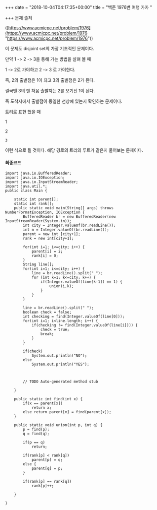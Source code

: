 +++
date = "2018-10-04T04:17:35+00:00"
title = "백준 1976번 여행 가자 "

+++
문제 출처

([https://www.acmicpc.net/problem/1976](https://www.acmicpc.net/problem/1976 "https://www.acmicpc.net/problem/1976"))

이 문제도 disjoint set의 가장 기초적인 문제이다.

만약 1 -> 2 -> 3을 통해 가는 방법을 살펴 볼 때

1 -> 2로 가야하고 2 -> 3 로 가야한다.

즉, 2의 출발점은 1이 되고 3의 출발점은 2가 된다.

결국엔 3의 맨 처음 출발지는 2를 오기전 1이 된다.

즉 도착지에서 출발점이 동일한 선상에 있는지 확인하는 문제이다.

트리로 표현 했을 때

1

   2

    3

이런 식으로 될 것이다. 해당 경로의 트리의 루트가 같은지 물어보는 문제이다.

#### 최종코드

    import java.io.BufferedReader;
    import java.io.IOException;
    import java.io.InputStreamReader;
    import java.util.*;
    public class Main {
    
    	static int parent[];
    	static int rank[];
    	public static void main(String[] args) throws NumberFormatException, IOException {
    		BufferedReader br = new BufferedReader(new InputStreamReader(System.in));
    		int city = Integer.valueOf(br.readLine());
    		int n = Integer.valueOf(br.readLine());
    		parent = new int [city+1];
    		rank = new int[city+1];
    		
    		for(int i=1; i<=city; i++) {
    			parent[i] = i;
    			rank[i] = 0;
    		}
    		String line[];
    		for(int i=1; i<=city; i++) {
    			line = br.readLine().split(" ");
    			for (int k=1; k<=city; k++) {
    				if(Integer.valueOf(line[k-1]) == 1) {
    					union(i,k);
    				}
    			}
    		}
    		
    		line = br.readLine().split(" ");
    		boolean check = false;
    		int checking = find(Integer.valueOf(line[0]));
    		for(int i=1; i<line.length; i++) {
    			if(checking != find(Integer.valueOf(line[i]))) {
    				check = true; 
    				break;
    			}
    		}
    		
    		if(check)
    			System.out.println("NO");
    		else
    			System.out.println("YES");
    		
    		
    		
    		// TODO Auto-generated method stub
    
    	}
    	
    	public static int find(int x) {
    		if(x == parent[x])
    			return x;
    		else return parent[x] = find(parent[x]);
    	}
    	
    	public static void union(int p, int q) {
    		p = find(p);
    		q = find(q);
    		
    		if(p == q)
    			return;
    		
    		if(rank[p] < rank[q])
    			parent[p] = q;
    		else {
    			parent[q] = p;
    		}
    		
    		if(rank[p] == rank[q])
    			rank[p]++;
    		
    	}
    
    }